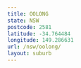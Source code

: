 ```yaml
---
title: OOLONG
state: NSW
postcode: 2581
latitude: -34.764484
longitude: 149.286631
url: /nsw/oolong/
layout: suburb
---
```

